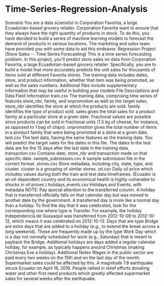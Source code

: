 # Time-Series-Regression-Analysis

Scenario
You are a data scienstist in Corporation Favorita, a large Ecuadorian-based grovery retailer.
Corporation Favorita want to ensure that they always have the right quantity of products in stock.
To do this, you have decided to build a series of machine learning models to forecast the demand of products in various locations.
The marketing and sales team have provided you with some data to aid this endeavor.
Regression Project (Store Sales -- Time Series Forecasting)
This is a time series forecasting problem. In this project, you'll predict store sales on data from Corporation Favorita, a large Ecuadorian-based grocery retailer.
Specifically, you are to build a model that more accurately predicts the unit sales for thousands of items sold at different Favorita stores.
The training data includes dates, store, and product information, whether that item was being promoted, as well as the sales numbers. Additional files include supplementary information that may be useful in building your models
File Descriptions and Data Field Information
train.csv
The training data, comprising time series of features store_nbr, family, and onpromotion as well as the target sales.
store_nbr identifies the store at which the products are sold.
family identifies the type of product sold.
sales gives the total sales for a product family at a particular store at a given date. Fractional values are possible since products can be sold in fractional units (1.5 kg of cheese, for instance, as opposed to 1 bag of chips).
onpromotion gives the total number of items in a product family that were being promoted at a store at a given date.
test.csv
The test data, having the same features as the training data. You will predict the target sales for the dates in this file.
The dates in the test data are for the 15 days after the last date in the training data.
transaction.csv
Contains date, store_nbr and transaction made on that specific date.
sample_submission.csv
A sample submission file in the correct format.
stores.csv
Store metadata, including city, state, type, and cluster.
cluster is a grouping of similar stores.
oil.csv
Daily oil price which includes values during both the train and test data timeframes. (Ecuador is an oil-dependent country and its economical health is highly vulnerable to shocks in oil prices.)
holidays_events.csv
Holidays and Events, with metadata
NOTE: Pay special attention to the transferred column. A holiday that is transferred officially falls on that calendar day but was moved to another date by the government. A transferred day is more like a normal day than a holiday. To find the day that it was celebrated, look for the corresponding row where type is Transfer.
For example, the holiday Independencia de Guayaquil was transferred from 2012-10-09 to 2012-10-12, which means it was celebrated on 2012-10-12. Days that are type Bridge are extra days that are added to a holiday (e.g., to extend the break across a long weekend). These are frequently made up by the type Work Day which is a day not normally scheduled for work (e.g., Saturday) that is meant to payback the Bridge.
Additional holidays are days added a regular calendar holiday, for example, as typically happens around Christmas (making Christmas Eve a holiday).
Additional Notes
Wages in the public sector are paid every two weeks on the 15th and on the last day of the month. Supermarket sales could be affected by this.
A magnitude 7.8 earthquake struck Ecuador on April 16, 2016. People rallied in relief efforts donating water and other first need products which greatly affected supermarket sales for several weeks after the earthquake.


